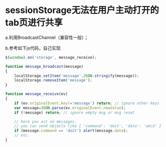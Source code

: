 # sessionStorage无法在用户主动打开的tab页进行共享   
a.利用BroadcastChannel（兼容性一般）；

b.参考如下js代码，自己实现   
``` javascript
$(window).on('storage', message_receive);

function message_broadcast(message)
{
    localStorage.setItem('message',JSON.stringify(message));
    localStorage.removeItem('message');
}

function message_receive(ev)
{
    if (ev.originalEvent.key!='message') return; // ignore other keys
    var message=JSON.parse(ev.originalEvent.newValue);
    if (!message) return; // ignore empty msg or msg reset

    // here you act on messages.
    // you can send objects like { 'command': 'doit', 'data': 'abcd' }
    if (message.command == 'doit') alert(message.data);
    // etc.
}
```